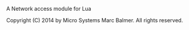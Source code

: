 A Network access module for Lua

Copyright (C) 2014 by Micro Systems Marc Balmer.
All rights reserved.

